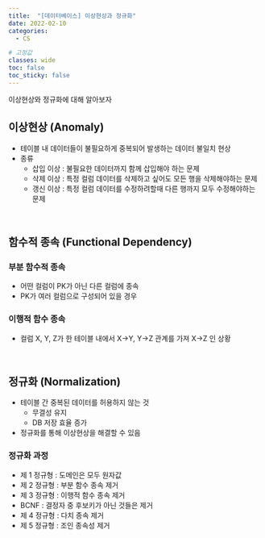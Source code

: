```yaml
---
title:  "[데이터베이스] 이상현상과 정규화"
date: 2022-02-10
categories:
  - CS

# 고정값
classes: wide
toc: false
toc_sticky: false
---
```


이상현상와 정규화에 대해 알아보자

## 이상현상 (Anomaly)

- 테이블 내 데이터들이 불필요하게 중복되어 발생하는 데이터 불일치 현상
- 종류
    - 삽입 이상 : 불필요한 데이터까지 함께 삽입해야 하는 문제
    - 삭제 이상 : 특정 컬럼 데이터를 삭제하고 싶어도 모든 행을 삭제해야하는 문제
    - 갱신 이상 : 특정 컬럼 데이터를 수정하려할때 다른 행까지 모두 수정해야하는 문제

<br>

## 함수적 종속 (Functional Dependency)

### 부분 함수적 종속

- 어떤 컬럼이 PK가 아닌 다른 컬럼에 종속
- PK가 여러 컬럼으로 구성되어 있을 경우

### 이행적 함수 종속

- 컬럼 X, Y, Z가 한 테이블 내에서 X->Y, Y->Z 관계를 가져 X->Z 인 상황

<br>

## 정규화 (Normalization)

- 테이블 간 중복된 데이터를 허용하지 않는 것
    - 무결성 유지
    - DB 저장 효율 증가
- 정규화를 통해 이상현상을 해결할 수 있음

### 정규화 과정

- 제 1 정규형 : 도메인은 모두 원자값
- 제 2 정규형 : 부분 함수 종속 제거
- 제 3 정규형 : 이행적 함수 종속 제거
- BCNF : 결정자 중 후보키가 아닌 것들은 제거
- 제 4 정규형 : 다치 종속 제거
- 제 5 정규형 : 조인 종속성 제거
